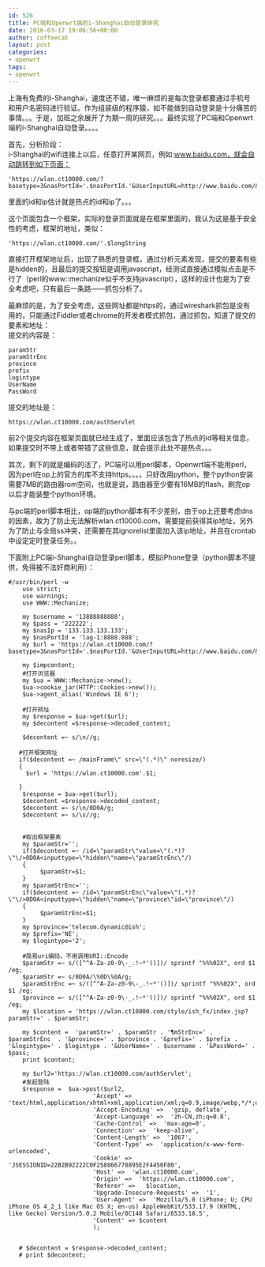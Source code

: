 ```yaml
---
id: 526
title: PC端和Openwrt端的i-Shanghai自动登录研究
date: 2016-03-17 19:06:56+00:00
author: coffeecat
layout: post
categories:
- openwrt
tags:
- openwrt
---
```

上海有免费的i-Shanghai，速度还不错，唯一麻烦的是每次登录都要通过手机号和用户名密码进行验证。作为组装级的程序猿，如不能做到自动登录是十分痛苦的事情。。。于是，加班之余展开了为期一周的研究。。。最终实现了PC端和Openwrt端的i-Shanghai自动登录。。。。

首先，分析阶段：  
i-Shanghai的wifi连接上以后，任意打开某网页，例如:www.baidu.com，就会自动跳转到如下页面：

<!--more-->

<pre><code class="language-vim">'https://wlan.ct10000.com/?basetype=3&nasPortId='.$nasPortId.'&UserInputURL=http://www.baidu.com/&nasIp='.$nasIp;</code></pre>

里面的id和ip估计就是热点的id和ip了。。。

这个页面包含一个框架，实际的登录页面就是在框架里面的，我认为这是基于安全性的考虑，框架的地址，类似：

<pre><code class="language-vim">'https://wlan.ct10000.com/'.$longString</code></pre>

直接打开框架地址后，出现了熟悉的登录框，通过分析元素发现，提交的要素有些是hidden的，且最后的提交按钮是调用javascript，经测试直接通过模拟点击是不行了（perl的www::mechanize似乎不支持javascript），这样的设计也是为了安全考虑吧，只有最后一条路——抓包分析了。

最麻烦的是，为了安全考虑，这些网址都是https的，通过wireshark抓包是没有用的，只能通过Fiddler或者chrome的开发者模式抓包，通过抓包，知道了提交的要素和地址：  
提交的内容是：

<pre><code class="language-vim">paramStr
paramStrEnc
province
prefix
logintype
UserName
PassWord</code></pre>

提交的地址是：

<pre><code class="language-vim">https://wlan.ct10000.com/authServlet</code></pre>

前2个提交内容在框架页面就已经生成了，里面应该包含了热点的id等相关信息，如果提交时不带上或者带错了这些信息，就会提示此处不是热点。。。

其次，剩下的就是编码的活了，PC端可以用perl脚本，Openwrt端不能用perl，因为perl在op上的官方的库不支持https。。。。只好改用python，整个python安装需要7MB的路由器rom空间，也就是说，路由器至少要有16MB的flash，刷完op以后才能装整个python环境。

与pc端的perl脚本相比，op端的python脚本有不少差别，由于op上还要考虑dns的因素，故为了防止无法解析wlan.ct10000.com，需要提前获得其ip地址，另外为了防止与全局ss冲突，还需要在其ignorelist里面加入该ip地址，并且在crontab中设定定时登录任务。。

下面附上PC端i-Shanghai自动登录perl脚本，模拟iPhone登录（python脚本不提供，免得被不法奸商利用）： 

<pre><code class="language-perl">#/usr/bin/perl -w
    use strict;
    use warnings;
    use WWW::Mechanize; 

    my $username = '13888888888';
    my $pass = '222222';
    my $nasIp = '133.133.133.133'; 
    my $nasPortId = 'lag-1:8888.888';   
    my $url = 'https://wlan.ct10000.com/?basetype=3&nasPortId='.$nasPortId.'&UserInputURL=http://www.baidu.com/&nasIp='.$nasIp;
    
    my $impcontent;
    #打开浏览器
    my $ua = WWW::Mechanize-&gt;new(); 
    $ua-&gt;cookie_jar(HTTP::Cookies-&gt;new()); 
    $ua-&gt;agent_alias('Windows IE 6');
    
    #打开网址
    my $response = $ua-&gt;get($url);
    my $decontent =$response-&gt;decoded_content;
    
    $decontent =~ s/\n//g;
                
   #打开框架网址            
   if($decontent =~ /mainFrame\" src=\"(.*)\" noresize/)
   {
   	 $url = 'https://wlan.ct10000.com'.$1;

   }
    $response = $ua-&gt;get($url);           
    $decontent =$response-&gt;decoded_content; 
    $decontent =~ s/\n/0D0A/g;
    $decontent =~ s/\s//g;
 
    
    #取出框架要素
    my $paramStr='';
    if($decontent =~ /id=\"paramStr\"value=\"(.*)?\"\/&gt;0D0A&lt;inputtype=\"hidden\"name=\"paramStrEnc\"/)  
    {
    	 $paramStr=$1;   	  
    }
    my $paramStrEnc='';
    if($decontent =~ /id=\"paramStrEnc\"value=\"(.*)?\"\/&gt;0D0A&lt;inputtype=\"hidden\"name=\"province\"id=\"province\"/)
    {
    	 $paramStrEnc=$1;
    }
    my $province='telecom.dynamic@ish';
    my $prefix='NE';
    my $logintype='2';
   
    #简易uri编码，不用调用URI::Encode
    $paramStr =~ s/([^^A-Za-z0-9\-_.!~*'()])/ sprintf "%%%02X", ord $1 /eg;
    $paramStr =~ s/0D0A/\%0D\%0A/g;
    $paramStrEnc =~ s/([^^A-Za-z0-9\-_.!~*'()])/ sprintf "%%%02X", ord $1 /eg;
    $province =~ s/([^^A-Za-z0-9\-_.!~*'()])/ sprintf "%%%02X", ord $1 /eg;
    my $location = 'https://wlan.ct10000.com/style/ish_fx/index.jsp?paramStr=' . $paramStr;
    
    my $content =  'paramStr=' . $paramStr . '&paramStrEnc=' . $paramStrEnc  . '&province=' . $province . '&prefix=' . $prefix . '&logintype=' . $logintype . '&UserName=' . $username . '&PassWord=' . $pass;  
    print $content;  
    
    my $url2='https://wlan.ct10000.com/authServlet';
    #发起登陆
    $response =  $ua-&gt;post($url2,              
                        'Accept' =&gt;  'text/html,application/xhtml+xml,application/xml;q=0.9,image/webp,*/*;q=0.8',
                        'Accept-Encoding' =&gt;  'gzip, deflate',
                        'Accept-Language' =&gt;  'zh-CN,zh;q=0.8',
                        'Cache-Control' =&gt;  'max-age=0',
                        'Connection' =&gt;  'keep-alive',
                        'Content-Length' =&gt;  '1067',
                        'Content-Type' =&gt;  'application/x-www-form-urlencoded',
                        'Cookie' =&gt;  'JSESSIONID=22B2B92222C0F258866778895E2F4450F80',
                        'Host' =&gt;  'wlan.ct10000.com',
                        'Origin' =&gt;  'https://wlan.ct10000.com',
                        'Referer' =&gt;   $location,  
                        'Upgrade-Insecure-Requests' =&gt;  '1',
                        'User-Agent' =&gt;  'Mozilla/5.0 (iPhone; U; CPU iPhone OS 4_2_1 like Mac OS X; en-us) AppleWebKit/533.17.9 (KHTML, like Gecko) Version/5.0.2 Mobile/8C148 Safari/6533.18.5',
                        'Content' =&gt; $content
                        );
                        
       
   # $decontent = $response-&gt;decoded_content;       
   # print $decontent;
                 </code></pre>